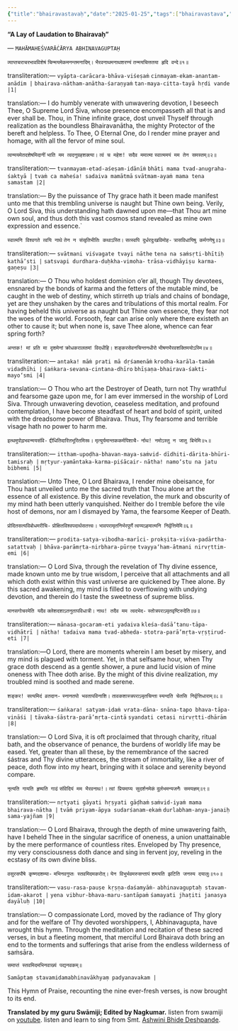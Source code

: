 ```yaml
---
{"title":"bhairavastavaḥ","date":"2025-01-25","tags":["bhairavastava","abhinavagupta","scriptures"],"publish":true,"path":"scriptures/bhairavastavaḥ.md","permalink":"/scriptures/bhairavastava/","PassFrontmatter":true}
---
```


**“A Lay of Laudation to Bhairavaḥ”**

— `MAHĀMAHEŚVARĀĊĀRYA ABHINAVAGUPTAḤ`


`व्याप्तचराचरभावविशेषं`
`चिन्मयमेकमनन्तमनादिम्।`
`भैरवनाथमनाथशरण्यं`
`तन्मयचित्ततया हृदि वन्दे॥१॥`

transliteration:—
`vyāpta-carācara-bhāva-viśeṣaṁ`
`cinmayam-ekam-anantam-anādim |`
`bhairava-nātham-anātha-śaraṇyaṁ`
`tan-maya-citta-tayā hṛdi vande |1|`

translation:— I do humbly venerate with unwavering devotion, I beseech Thee, O Supreme Lord Śiva, whose presence encompasseth all that is and ever shall be. Thou, in Thine infinite grace, dost unveil Thyself through realization as the boundless Bhairavanātha, the mighty Protector of the bereft and helpless. To Thee, O Eternal One, do I render mine prayer and homage, with all the fervor of mine soul.


`त्वन्मयमेतदशेषमिदानीं`
`भाति मम त्वदनुग्रहशक्त्या।`
`त्वं च महेश! सदैव ममात्मा`
`स्वात्ममयं मम तेन समस्तम्॥२॥`

transliteration:—
`tvanmayam-etad-aśeṣam-idānīṁ`
`bhāti mama tvad-anugraha-śaktyā |`
`tvaṁ ca maheśa! sadaiva mamātmā`
`svātmam-ayaṁ mama tena samastam |2|`

translation:— By the puissance of Thy grace hath it been made manifest unto me that this trembling universe is naught but Thine own being. Verily, O Lord Siva, this understanding hath dawned upon me—that Thou art mine own soul, and thus doth this vast cosmos stand revealed as mine own expression and essence.`


`स्वात्मनि विश्वगते त्वयि नाथे`
`तेन न संसृतिभीतिः कथाऽस्ति।`
`सत्स्वपि दुर्धरदुःखविमोह-`
`त्रासविधायिषु कर्मगणेषु॥३॥`

transliteration:—
`svātmani viśvagate tvayi nāthe`
`tena na saṁsṛti-bhītiḥ kathā’sti |`
`satsvapi durdhara-duḥkha-vimoha-`
`trāsa-vidhāyiṣu karma-gaṇeṣu |3|`

translation:— O Thou who holdest dominion o’er all, though Thy devotees, ensnared by the bonds of karma and the fetters of the mutable mind, be caught in the web of destiny, which stirreth up trials and chains of bondage, yet are they unshaken by the cares and tribulations of this mortal realm. For having beheld this universe as naught but Thine own essence, they fear not the woes of the world. Forsooth, fear can arise only where there existeth an other to cause it; but when none is, save Thee alone, whence can fear spring forth?


`अन्तक! मां प्रति मा दृशमेनां`
`क्रोधकरालतमां विदधीहि।`
`शङ्करसेवनचिन्तनधीरो`
`भीषणभैरवशक्तिमयोऽस्मि॥४॥`

transliteration:—
`antaka! māṁ prati mā dṛśamenāṁ`
`krodha-karāla-tamāṁ vidadhīhi |`
`śaṅkara-sevana-cintana-dhīro`
`bhīṣaṇa-bhairava-śakti-mayo‘smi |4|`

translation:— O Thou who art the Destroyer of Death, turn not Thy wrathful and fearsome gaze upon me, for I am ever immersed in the worship of Lord Siva. Through unwavering devotion, ceaseless meditation, and profound contemplation, I have become steadfast of heart and bold of spirit, united with the dreadsome power of Bhairava. Thus, Thy fearsome and terrible visage hath no power to harm me.


`इत्थमुपोढ़भवन्मयसंवि-`
`द्दीधितिदारितभूरितमिस्रः।`
`मृत्युर्यमान्तककर्मपिशाचै-`
`र्नाथ! नमोऽस्तु न जातु बिभेमि॥५॥`

transliteration:—
`ittham-upoḍha-bhavan-maya-saṁvid-`
`dīdhiti-dārita-bhūri-tamisraḥ |`
`mṛtyur-yamāntaka-karma-piśācair-`
`nātha! namo‘stu na jatu bibhemi |5|`

translation:— Unto Thee, O Lord Bhairava, I render mine obeisance, for Thou hast unveiled unto me the sacred truth that Thou alone art the essence of all existence. By this divine revelation, the murk and obscurity of my mind hath been utterly vanquished. Neither do I tremble before the vile host of demons, nor am I dismayed by Yama, the fearsome Keeper of Death.


`प्रोदितसत्यविबोधमरीचि-`
`प्रोक्षितविश्वपदार्थसतत्त्वः।`
`भावपरामृतनिर्भरपूर्णे`
`त्वय्यऽहमात्मनि निर्वृत्तिमेमि॥६॥`

transliteration:—
`prodita-satya-vibodha-marīci-`
`prokṣita-viśva-padārtha-satattvaḥ |`
`bhāva-parāmṛta-nirbhara-pūrṇe`
`tvayya‘ham-ātmani nirvṛttim-emi |6|`

translation:— O Lord Siva, through the revelation of Thy divine essence, made known unto me by true wisdom, I perceive that all attachments and all which doth exist within this vast universe are quickened by Thee alone. By this sacred awakening, my mind is filled to overflowing with undying devotion, and therein do I taste the sweetness of supreme bliss.


`मानसगोचरमेति यदैव`
`क्लेशदशाऽतनुतापविधात्री।`
`नाथ! तदैव मम त्वदभेद-`
`स्तोत्रपराऽमृतवृष्टिरुदेति॥७॥`

transliteration:—
`mānasa-gocaram-eti yadaiva`
`kleśa-daśā’tanu-tāpa-vidhātrī |`
`nātha! tadaiva mama tvad-abheda-`
`stotra-parā’mṛta-vṛṣṭirud-eti |7|`

translation:—O Lord, there are moments wherein I am beset by misery, and my mind is plagued with torment. Yet, in that selfsame hour, when Thy grace doth descend as a gentle shower, a pure and lucid vision of mine oneness with Thee doth arise. By the might of this divine realization, my troubled mind is soothed and made serene.


`शङ्कर! सत्यमिदं व्रतदान-`
`स्नानतपो भवतापविनाशि।`
`तावकशास्त्रपराऽमृतचिन्ता`
`स्यन्दति चेतसि निर्वृत्तिधाराम्॥८॥`

transliteration:—
`śaṅkara! satyam-idaṁ vrata-dāna-`
`snāna-tapo bhava-tāpa-vināśi |`
`tāvaka-śāstra-parā’mṛta-cintā`
`syandati cetasi nirvṛtti-dhārām |8|`

translation:— O Lord Siva, it is oft proclaimed that through charity, ritual bath, and the observance of penance, the burdens of worldly life may be eased. Yet, greater than all these, by the remembrance of the sacred śástras and Thy divine utterances, the stream of immortality, like a river of peace, doth flow into my heart, bringing with it solace and serenity beyond compare.


`नृत्यति गायति हृष्यति गाढं`
`संविदियं मम भैरवनाथ!।`
`त्वां प्रियमाप्य सुदर्शनमेकं`
`दुर्लभमन्यजनैः समयज्ञम्॥९॥`

transliteration:— 
`nṛtyati gāyati hṛṣyati gāḍhaṁ`
`saṁvid-iyaṁ mama bhairava-nātha |`
`tvāṁ priyam-āpya sudarśanam-ekaṁ`
`durlabham-anya-janaiḥ sama-yajñam |9|`

translation:— O Lord Bhairava, through the depth of mine unwavering faith, have I beheld Thee in the singular sacrifice of oneness, a union unattainable by the mere performance of countless rites. Enveloped by Thy presence, my very consciousness doth dance and sing in fervent joy, reveling in the ecstasy of its own divine bliss.


`वसुरसपौषे कृष्णदशम्या-`
`मभिनवगुप्तः स्तवमिदमकरोत्।`
`येन विभुर्भवमरुसन्तापं`
`शमयति झटिति जनस्य दयालुः॥१०॥`

transliteration:—
`vasu-rasa-pauṣe kṛṣṇa-daśamyāṁ-`
`abhinavaguptaḥ stavam-idam-akarot |`
`yena vibhur-bhava-maru-santāpaṁ`
`śamayati jhaṭiti janasya dayāluḥ |10|`

translation:— O compassionate Lord, moved by the radiance of Thy glory and for the welfare of Thy devoted worshippers, I, Abhinavagupta, have wrought this hymn. Through the meditation and recitation of these sacred verses, in but a fleeting moment, that merciful Lord Bhairava doth bring an end to the torments and sufferings that arise from the endless wilderness of saṁsāra.


 `समाप्तं स्तवमिदमभिनवाख्यं पद्यनवकम्॥`

 `Samāptaṃ stavamidamabhinavākhyaṃ padyanavakam |`

This Hymn of Praise, recounting the nine ever-fresh verses, is now brought to its end.

**Translated by my guru Swāmiji; Edited by Nagkumar.**
listen from swamiji on [youtube](https://youtu.be/fWto9etrwBU).
listen and learn to sing from Smt. [Ashwini Bhide Deshpande](https://youtu.be/O947L44aUYE).